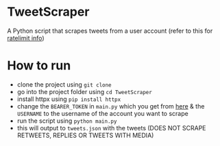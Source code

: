 # TweetScraper

A Python script that scrapes tweets from a user account (refer to this for [ratelimit info](https://developer.twitter.com/en/docs/twitter-api/tweets/timelines/api-reference/get-users-id-tweets))

# How to run
- clone the project using `git clone `
- go into the project folder using `cd TweetScraper`
- install httpx using `pip install httpx`
- change the `BEARER_TOKEN` in `main.py` which you get from [here](https://developer.twitter.com/en/portal/petition/essential/basic-info) & the `USERNAME` to the username of the account you want to scrape
- run the script using `python main.py`
- this will output to `tweets.json` with the tweets (DOES NOT SCRAPE RETWEETS, REPLIES OR TWEETS WITH MEDIA)
